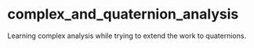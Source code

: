 # complex_and_quaternion_analysis
Learning complex analysis while trying to extend the work to quaternions.
